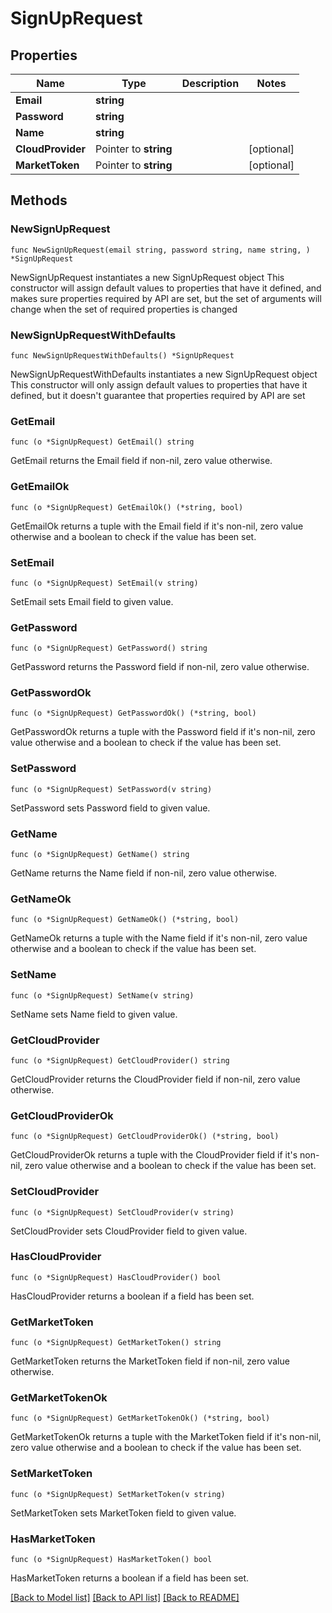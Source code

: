 # SignUpRequest

## Properties

Name | Type | Description | Notes
------------ | ------------- | ------------- | -------------
**Email** | **string** |  | 
**Password** | **string** |  | 
**Name** | **string** |  | 
**CloudProvider** | Pointer to **string** |  | [optional] 
**MarketToken** | Pointer to **string** |  | [optional] 

## Methods

### NewSignUpRequest

`func NewSignUpRequest(email string, password string, name string, ) *SignUpRequest`

NewSignUpRequest instantiates a new SignUpRequest object
This constructor will assign default values to properties that have it defined,
and makes sure properties required by API are set, but the set of arguments
will change when the set of required properties is changed

### NewSignUpRequestWithDefaults

`func NewSignUpRequestWithDefaults() *SignUpRequest`

NewSignUpRequestWithDefaults instantiates a new SignUpRequest object
This constructor will only assign default values to properties that have it defined,
but it doesn't guarantee that properties required by API are set

### GetEmail

`func (o *SignUpRequest) GetEmail() string`

GetEmail returns the Email field if non-nil, zero value otherwise.

### GetEmailOk

`func (o *SignUpRequest) GetEmailOk() (*string, bool)`

GetEmailOk returns a tuple with the Email field if it's non-nil, zero value otherwise
and a boolean to check if the value has been set.

### SetEmail

`func (o *SignUpRequest) SetEmail(v string)`

SetEmail sets Email field to given value.


### GetPassword

`func (o *SignUpRequest) GetPassword() string`

GetPassword returns the Password field if non-nil, zero value otherwise.

### GetPasswordOk

`func (o *SignUpRequest) GetPasswordOk() (*string, bool)`

GetPasswordOk returns a tuple with the Password field if it's non-nil, zero value otherwise
and a boolean to check if the value has been set.

### SetPassword

`func (o *SignUpRequest) SetPassword(v string)`

SetPassword sets Password field to given value.


### GetName

`func (o *SignUpRequest) GetName() string`

GetName returns the Name field if non-nil, zero value otherwise.

### GetNameOk

`func (o *SignUpRequest) GetNameOk() (*string, bool)`

GetNameOk returns a tuple with the Name field if it's non-nil, zero value otherwise
and a boolean to check if the value has been set.

### SetName

`func (o *SignUpRequest) SetName(v string)`

SetName sets Name field to given value.


### GetCloudProvider

`func (o *SignUpRequest) GetCloudProvider() string`

GetCloudProvider returns the CloudProvider field if non-nil, zero value otherwise.

### GetCloudProviderOk

`func (o *SignUpRequest) GetCloudProviderOk() (*string, bool)`

GetCloudProviderOk returns a tuple with the CloudProvider field if it's non-nil, zero value otherwise
and a boolean to check if the value has been set.

### SetCloudProvider

`func (o *SignUpRequest) SetCloudProvider(v string)`

SetCloudProvider sets CloudProvider field to given value.

### HasCloudProvider

`func (o *SignUpRequest) HasCloudProvider() bool`

HasCloudProvider returns a boolean if a field has been set.

### GetMarketToken

`func (o *SignUpRequest) GetMarketToken() string`

GetMarketToken returns the MarketToken field if non-nil, zero value otherwise.

### GetMarketTokenOk

`func (o *SignUpRequest) GetMarketTokenOk() (*string, bool)`

GetMarketTokenOk returns a tuple with the MarketToken field if it's non-nil, zero value otherwise
and a boolean to check if the value has been set.

### SetMarketToken

`func (o *SignUpRequest) SetMarketToken(v string)`

SetMarketToken sets MarketToken field to given value.

### HasMarketToken

`func (o *SignUpRequest) HasMarketToken() bool`

HasMarketToken returns a boolean if a field has been set.


[[Back to Model list]](../README.md#documentation-for-models) [[Back to API list]](../README.md#documentation-for-api-endpoints) [[Back to README]](../README.md)


